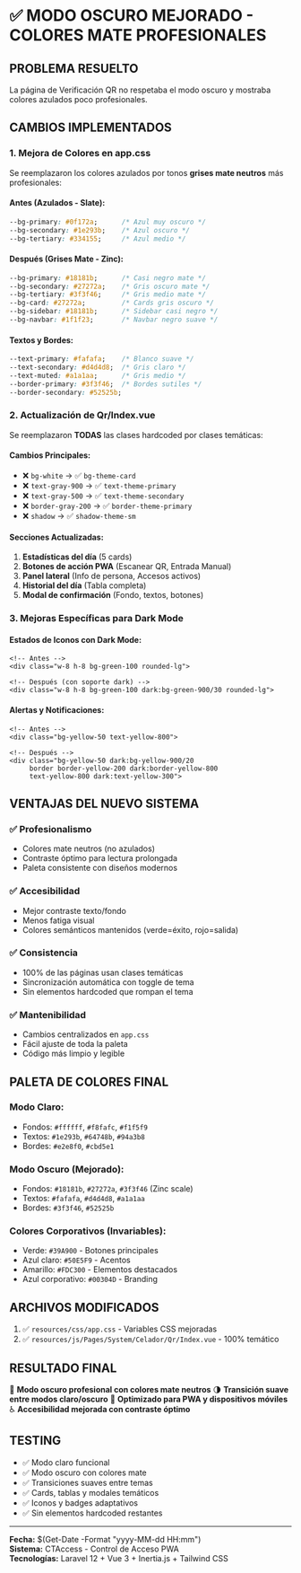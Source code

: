 # ✅ MODO OSCURO MEJORADO - COLORES MATE PROFESIONALES

## PROBLEMA RESUELTO
La página de Verificación QR no respetaba el modo oscuro y mostraba colores azulados poco profesionales.

## CAMBIOS IMPLEMENTADOS

### 1. **Mejora de Colores en app.css**
Se reemplazaron los colores azulados por tonos **grises mate neutros** más profesionales:

#### Antes (Azulados - Slate):
```css
--bg-primary: #0f172a;      /* Azul muy oscuro */
--bg-secondary: #1e293b;    /* Azul oscuro */
--bg-tertiary: #334155;     /* Azul medio */
```

#### Después (Grises Mate - Zinc):
```css
--bg-primary: #18181b;      /* Casi negro mate */
--bg-secondary: #27272a;    /* Gris oscuro mate */
--bg-tertiary: #3f3f46;     /* Gris medio mate */
--bg-card: #27272a;         /* Cards gris oscuro */
--bg-sidebar: #18181b;      /* Sidebar casi negro */
--bg-navbar: #1f1f23;       /* Navbar negro suave */
```

#### Textos y Bordes:
```css
--text-primary: #fafafa;    /* Blanco suave */
--text-secondary: #d4d4d8;  /* Gris claro */
--text-muted: #a1a1aa;      /* Gris medio */
--border-primary: #3f3f46;  /* Bordes sutiles */
--border-secondary: #52525b;
```

### 2. **Actualización de Qr/Index.vue**
Se reemplazaron **TODAS** las clases hardcoded por clases temáticas:

#### Cambios Principales:
- ❌ `bg-white` → ✅ `bg-theme-card`
- ❌ `text-gray-900` → ✅ `text-theme-primary`
- ❌ `text-gray-500` → ✅ `text-theme-secondary`
- ❌ `border-gray-200` → ✅ `border-theme-primary`
- ❌ `shadow` → ✅ `shadow-theme-sm`

#### Secciones Actualizadas:
1. **Estadísticas del día** (5 cards)
2. **Botones de acción PWA** (Escanear QR, Entrada Manual)
3. **Panel lateral** (Info de persona, Accesos activos)
4. **Historial del día** (Tabla completa)
5. **Modal de confirmación** (Fondo, textos, botones)

### 3. **Mejoras Específicas para Dark Mode**

#### Estados de Iconos con Dark Mode:
```vue
<!-- Antes -->
<div class="w-8 h-8 bg-green-100 rounded-lg">

<!-- Después (con soporte dark) -->
<div class="w-8 h-8 bg-green-100 dark:bg-green-900/30 rounded-lg">
```

#### Alertas y Notificaciones:
```vue
<!-- Antes -->
<div class="bg-yellow-50 text-yellow-800">

<!-- Después -->
<div class="bg-yellow-50 dark:bg-yellow-900/20 
     border border-yellow-200 dark:border-yellow-800
     text-yellow-800 dark:text-yellow-300">
```

## VENTAJAS DEL NUEVO SISTEMA

### ✅ **Profesionalismo**
- Colores mate neutros (no azulados)
- Contraste óptimo para lectura prolongada
- Paleta consistente con diseños modernos

### ✅ **Accesibilidad**
- Mejor contraste texto/fondo
- Menos fatiga visual
- Colores semánticos mantenidos (verde=éxito, rojo=salida)

### ✅ **Consistencia**
- 100% de las páginas usan clases temáticas
- Sincronización automática con toggle de tema
- Sin elementos hardcoded que rompan el tema

### ✅ **Mantenibilidad**
- Cambios centralizados en `app.css`
- Fácil ajuste de toda la paleta
- Código más limpio y legible

## PALETA DE COLORES FINAL

### Modo Claro:
- Fondos: `#ffffff`, `#f8fafc`, `#f1f5f9`
- Textos: `#1e293b`, `#64748b`, `#94a3b8`
- Bordes: `#e2e8f0`, `#cbd5e1`

### Modo Oscuro (Mejorado):
- Fondos: `#18181b`, `#27272a`, `#3f3f46` (Zinc scale)
- Textos: `#fafafa`, `#d4d4d8`, `#a1a1aa`
- Bordes: `#3f3f46`, `#52525b`

### Colores Corporativos (Invariables):
- Verde: `#39A900` - Botones principales
- Azul claro: `#50E5F9` - Acentos
- Amarillo: `#FDC300` - Elementos destacados
- Azul corporativo: `#00304D` - Branding

## ARCHIVOS MODIFICADOS
1. ✅ `resources/css/app.css` - Variables CSS mejoradas
2. ✅ `resources/js/Pages/System/Celador/Qr/Index.vue` - 100% temático

## RESULTADO FINAL
🎨 **Modo oscuro profesional con colores mate neutros**
🌗 **Transición suave entre modos claro/oscuro**
📱 **Optimizado para PWA y dispositivos móviles**
♿ **Accesibilidad mejorada con contraste óptimo**

## TESTING
- ✅ Modo claro funcional
- ✅ Modo oscuro con colores mate
- ✅ Transiciones suaves entre temas
- ✅ Cards, tablas y modales temáticos
- ✅ Iconos y badges adaptativos
- ✅ Sin elementos hardcoded restantes

---

**Fecha:** $(Get-Date -Format "yyyy-MM-dd HH:mm")  
**Sistema:** CTAccess - Control de Acceso PWA  
**Tecnologías:** Laravel 12 + Vue 3 + Inertia.js + Tailwind CSS
